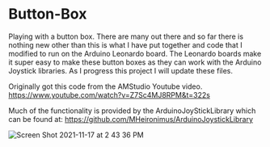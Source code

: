 # Button-Box

Playing with a button box.  There are many out there and so far there is nothing new other than this is what I have put together and code that I modified to run on the Arduino Leonardo board.  The Leonardo boards make it super easy to make these button boxes as they can work with the Arduino Joystick libraries.  As I progress this project I will update these files.

Originally got this code from the AMStudio Youtube video. https://www.youtube.com/watch?v=Z7Sc4MJ8RPM&t=322s

Much of the functionality is provided by the ArduinoJoyStickLibrary which can be found at: https://github.com/MHeironimus/ArduinoJoystickLibrary


![Screen Shot 2021-11-17 at 2 43 36 PM](https://user-images.githubusercontent.com/8271391/142297145-07473987-9af5-4001-9642-0791aab14b3a.png)
